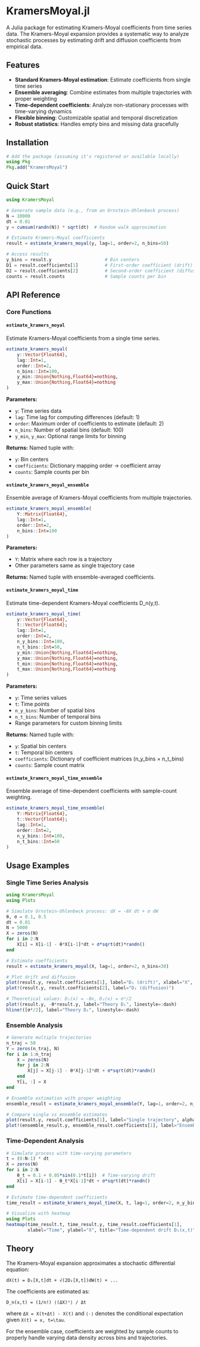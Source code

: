 # KramersMoyal.jl

A Julia package for estimating Kramers-Moyal coefficients from time series data. The Kramers-Moyal expansion provides a systematic way to analyze stochastic processes by estimating drift and diffusion coefficients from empirical data.

## Features

- **Standard Kramers-Moyal estimation**: Estimate coefficients from single time series
- **Ensemble averaging**: Combine estimates from multiple trajectories with proper weighting
- **Time-dependent coefficients**: Analyze non-stationary processes with time-varying dynamics  
- **Flexible binning**: Customizable spatial and temporal discretization
- **Robust statistics**: Handles empty bins and missing data gracefully

## Installation

```julia
# Add the package (assuming it's registered or available locally)
using Pkg
Pkg.add("KramersMoyal")
```

## Quick Start

```julia
using KramersMoyal

# Generate sample data (e.g., from an Ornstein-Uhlenbeck process)
N = 10000
dt = 0.01
y = cumsum(randn(N)) * sqrt(dt)  # Random walk approximation

# Estimate Kramers-Moyal coefficients
result = estimate_kramers_moyal(y, lag=1, order=2, n_bins=50)

# Access results
y_bins = result.y                    # Bin centers
D1 = result.coefficients[1]          # First-order coefficient (drift)
D2 = result.coefficients[2]          # Second-order coefficient (diffusion)
counts = result.counts               # Sample counts per bin
```

## API Reference

### Core Functions

#### `estimate_kramers_moyal`

Estimate Kramers-Moyal coefficients from a single time series.

```julia
estimate_kramers_moyal(
    y::Vector{Float64},
    lag::Int=1,
    order::Int=2,
    n_bins::Int=100,
    y_min::Union{Nothing,Float64}=nothing,
    y_max::Union{Nothing,Float64}=nothing
)
```

**Parameters:**
- `y`: Time series data
- `lag`: Time lag for computing differences (default: 1)
- `order`: Maximum order of coefficients to estimate (default: 2)
- `n_bins`: Number of spatial bins (default: 100)
- `y_min`, `y_max`: Optional range limits for binning

**Returns:** Named tuple with:
- `y`: Bin centers
- `coefficients`: Dictionary mapping order → coefficient array
- `counts`: Sample counts per bin

#### `estimate_kramers_moyal_ensemble`

Ensemble average of Kramers-Moyal coefficients from multiple trajectories.

```julia
estimate_kramers_moyal_ensemble(
    Y::Matrix{Float64},
    lag::Int=1,
    order::Int=2,
    n_bins::Int=100
)
```

**Parameters:**
- `Y`: Matrix where each row is a trajectory
- Other parameters same as single trajectory case

**Returns:** Named tuple with ensemble-averaged coefficients.

#### `estimate_kramers_moyal_time`

Estimate time-dependent Kramers-Moyal coefficients D_n(y,t).

```julia
estimate_kramers_moyal_time(
    y::Vector{Float64},
    t::Vector{Float64};
    lag::Int=1,
    order::Int=2,
    n_y_bins::Int=100,
    n_t_bins::Int=50,
    y_min::Union{Nothing,Float64}=nothing,
    y_max::Union{Nothing,Float64}=nothing,
    t_min::Union{Nothing,Float64}=nothing,
    t_max::Union{Nothing,Float64}=nothing
)
```

**Parameters:**
- `y`: Time series values
- `t`: Time points
- `n_y_bins`: Number of spatial bins
- `n_t_bins`: Number of temporal bins
- Range parameters for custom binning limits

**Returns:** Named tuple with:
- `y`: Spatial bin centers
- `t`: Temporal bin centers  
- `coefficients`: Dictionary of coefficient matrices (n_y_bins × n_t_bins)
- `counts`: Sample count matrix

#### `estimate_kramers_moyal_time_ensemble`

Ensemble average of time-dependent coefficients with sample-count weighting.

```julia
estimate_kramers_moyal_time_ensemble(
    Y::Matrix{Float64},
    t::Vector{Float64};
    lag::Int=1,
    order::Int=2,
    n_y_bins::Int=100,
    n_t_bins::Int=50
)
```

## Usage Examples

### Single Time Series Analysis

```julia
using KramersMoyal
using Plots

# Simulate Ornstein-Uhlenbeck process: dX = -θX dt + σ dW
θ, σ = 0.1, 0.5
dt = 0.01
N = 5000
X = zeros(N)
for i in 2:N
    X[i] = X[i-1] - θ*X[i-1]*dt + σ*sqrt(dt)*randn()
end

# Estimate coefficients
result = estimate_kramers_moyal(X, lag=1, order=2, n_bins=30)

# Plot drift and diffusion
plot(result.y, result.coefficients[1], label="D₁ (drift)", xlabel="X", ylabel="Coefficient")
plot!(result.y, result.coefficients[2], label="D₂ (diffusion)")

# Theoretical values: D₁(x) = -θx, D₂(x) = σ²/2
plot!(result.y, -θ*result.y, label="Theory D₁", linestyle=:dash)
hline!([σ²/2], label="Theory D₂", linestyle=:dash)
```

### Ensemble Analysis

```julia
# Generate multiple trajectories
n_traj = 50
Y = zeros(n_traj, N)
for i in 1:n_traj
    X = zeros(N)
    for j in 2:N
        X[j] = X[j-1] - θ*X[j-1]*dt + σ*sqrt(dt)*randn()
    end
    Y[i, :] = X
end

# Ensemble estimation with proper weighting
ensemble_result = estimate_kramers_moyal_ensemble(Y, lag=1, order=2, n_bins=30)

# Compare single vs ensemble estimates
plot(result.y, result.coefficients[1], label="Single trajectory", alpha=0.5)
plot!(ensemble_result.y, ensemble_result.coefficients[1], label="Ensemble average", linewidth=2)
```

### Time-Dependent Analysis

```julia
# Simulate process with time-varying parameters
t = (0:N-1) * dt
X = zeros(N)
for i in 2:N
    θ_t = 0.1 + 0.05*sin(0.1*t[i])  # Time-varying drift
    X[i] = X[i-1] - θ_t*X[i-1]*dt + σ*sqrt(dt)*randn()
end

# Estimate time-dependent coefficients
time_result = estimate_kramers_moyal_time(X, t, lag=1, order=2, n_y_bins=20, n_t_bins=25)

# Visualize with heatmap
using Plots
heatmap(time_result.t, time_result.y, time_result.coefficients[1], 
        xlabel="Time", ylabel="X", title="Time-dependent drift D₁(x,t)")
```

## Theory

The Kramers-Moyal expansion approximates a stochastic differential equation:

```
dX(t) = D₁[X,t]dt + √(2D₂[X,t])dW(t) + ...
```

The coefficients are estimated as:

```
D_n(x,t) = (1/n!) ⟨(ΔX)ⁿ⟩ / Δt
```

where `ΔX = X(t+Δt) - X(t)` and `⟨·⟩` denotes the conditional expectation given `X(t) = x, t=\tau`.

For the ensemble case, coefficients are weighted by sample counts to properly handle varying data density across bins and trajectories.


